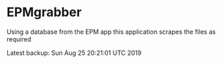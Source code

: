 # EPMgrabber
Using a database from the EPM app this application scrapes the files as required


Latest backup: Sun Aug 25 20:21:01 UTC 2019
